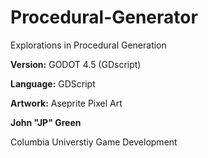 # Procedural-Generator


Explorations in Procedural Generation

**Version:** GODOT 4.5 (GDscript)

**Language:** GDScript

**Artwork:** Aseprite Pixel Art



**John "JP" Green** 

Columbia Universtiy Game Development
